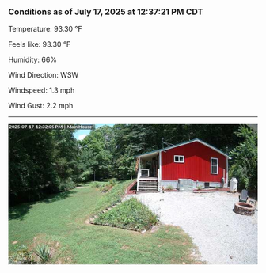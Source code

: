 ### Conditions as of July 17, 2025 at 12:37:21 PM CDT 

Temperature: 93.30 &deg;F

Feels like: 93.30 &deg;F

Humidity: 66%

Wind Direction: WSW

Windspeed: 1.3 mph

Wind Gust: 2.2 mph

---

<img src="./images/latest.jpeg"/>

